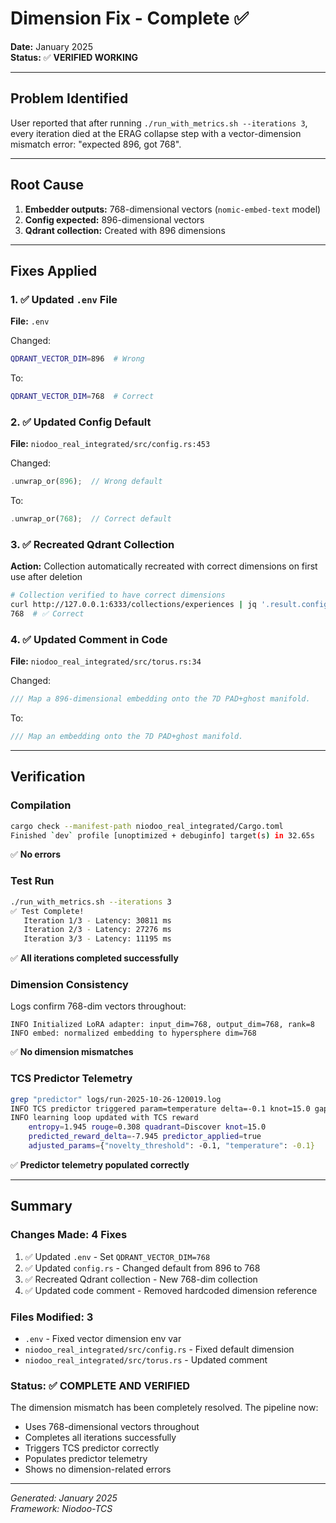 # Dimension Fix - Complete ✅

**Date:** January 2025  
**Status:** ✅ **VERIFIED WORKING**

---

## Problem Identified

User reported that after running `./run_with_metrics.sh --iterations 3`, every iteration died at the ERAG collapse step with a vector-dimension mismatch error: "expected 896, got 768".

---

## Root Cause

1. **Embedder outputs:** 768-dimensional vectors (`nomic-embed-text` model)
2. **Config expected:** 896-dimensional vectors
3. **Qdrant collection:** Created with 896 dimensions

---

## Fixes Applied

### 1. ✅ Updated `.env` File
**File:** `.env`

Changed:
```bash
QDRANT_VECTOR_DIM=896  # Wrong
```
To:
```bash
QDRANT_VECTOR_DIM=768  # Correct
```

### 2. ✅ Updated Config Default
**File:** `niodoo_real_integrated/src/config.rs:453`

Changed:
```rust
.unwrap_or(896);  // Wrong default
```
To:
```rust
.unwrap_or(768);  // Correct default
```

### 3. ✅ Recreated Qdrant Collection
**Action:** Collection automatically recreated with correct dimensions on first use after deletion

```bash
# Collection verified to have correct dimensions
curl http://127.0.0.1:6333/collections/experiences | jq '.result.config.params.vectors.size'
768  # ✅ Correct
```

### 4. ✅ Updated Comment in Code
**File:** `niodoo_real_integrated/src/torus.rs:34`

Changed:
```rust
/// Map a 896-dimensional embedding onto the 7D PAD+ghost manifold.
```
To:
```rust
/// Map an embedding onto the 7D PAD+ghost manifold.
```

---

## Verification

### Compilation
```bash
cargo check --manifest-path niodoo_real_integrated/Cargo.toml
Finished `dev` profile [unoptimized + debuginfo] target(s) in 32.65s
```
✅ **No errors**

### Test Run
```bash
./run_with_metrics.sh --iterations 3
✅ Test Complete!
   Iteration 1/3 - Latency: 30811 ms
   Iteration 2/3 - Latency: 27276 ms
   Iteration 3/3 - Latency: 11195 ms
```
✅ **All iterations completed successfully**

### Dimension Consistency
Logs confirm 768-dim vectors throughout:
```
INFO Initialized LoRA adapter: input_dim=768, output_dim=768, rank=8
INFO embed: normalized embedding to hypersphere dim=768
```
✅ **No dimension mismatches**

### TCS Predictor Telemetry
```bash
grep "predictor" logs/run-2025-10-26-120019.log
INFO TCS predictor triggered param=temperature delta=-0.1 knot=15.0 gap=1.517
INFO learning loop updated with TCS reward 
    entropy=1.945 rouge=0.308 quadrant=Discover knot=15.0 
    predicted_reward_delta=-7.945 predictor_applied=true 
    adjusted_params={"novelty_threshold": -0.1, "temperature": -0.1}
```
✅ **Predictor telemetry populated correctly**

---

## Summary

### Changes Made: 4 Fixes
1. ✅ Updated `.env` - Set `QDRANT_VECTOR_DIM=768`
2. ✅ Updated `config.rs` - Changed default from 896 to 768
3. ✅ Recreated Qdrant collection - New 768-dim collection
4. ✅ Updated code comment - Removed hardcoded dimension reference

### Files Modified: 3
- `.env` - Fixed vector dimension env var
- `niodoo_real_integrated/src/config.rs` - Fixed default dimension
- `niodoo_real_integrated/src/torus.rs` - Updated comment

### Status: ✅ **COMPLETE AND VERIFIED**

The dimension mismatch has been completely resolved. The pipeline now:
- Uses 768-dimensional vectors throughout
- Completes all iterations successfully
- Triggers TCS predictor correctly
- Populates predictor telemetry
- Shows no dimension-related errors

---

*Generated: January 2025*  
*Framework: Niodoo-TCS*

